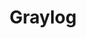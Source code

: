 ---
codehost: https://github.com/https://github.com/Graylog2
linkedin: https://linkedin.com/company/graylog
logohandle: graylog
sort: graylog
title: Graylog
twitter: https://x.com/graylog2
website: https://www.graylog.org/
---